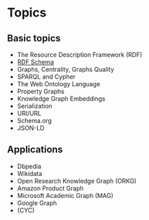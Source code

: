 # Topics

## Basic topics
- The Resource Description Framework (RDF)
- [RDF Schema](./RDF_Schema.md)
- Graphs, Centrality, Graphs Quality
- SPARQL and Cypher
- The Web Ontology Language
- Property Graphs
- Knowledge Graph Embeddings
- Serialization
- URI/URL
- Schema.org
- JSON-LD

## Applications

- Dbpedia
- Wikidata
- Open Research Knowledge Graph (ORKG)
- Amazon Product Graph
- Microsoft Academic Graph (MAG)
- Google Graph
- (CYC)

